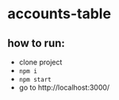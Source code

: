 # accounts-table
## how to run:
 - clone project
 - `npm i`
 - `npm start`
 - go to http://localhost:3000/  
